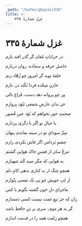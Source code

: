 ```yaml
---
_path: "/hafez/ghazal/335"
title: >-
    غزل شمارهٔ ۳۳۵
---
```

# غزل شمارهٔ ۳۳۵

<div class="b" id="bn1"><div class="m1"><p>در خراباتِ مُغان گر گذر افتد بازم</p></div>
<div class="m2"><p>حاصلِ خرقه و سجاده، روان دربازم</p></div></div>
<div class="b" id="bn2"><div class="m1"><p>حلقهٔ توبه گر امروز چو زُهّاد زنم</p></div>
<div class="m2"><p>خازنِ میکده فردا نَکُنَد در، بازم</p></div></div>
<div class="b" id="bn3"><div class="m1"><p>ور چو پروانه دهد دست، فَراغِ بالی</p></div>
<div class="m2"><p>جز بدان عارضِ شمعی نَبُوَد پروازم</p></div></div>
<div class="b" id="bn4"><div class="m1"><p>صحبتِ حور نخواهم که بُوَد عینِ قُصور</p></div>
<div class="m2"><p>با خیالِ تو اگر با دِگری پردازم</p></div></div>
<div class="b" id="bn5"><div class="m1"><p>سِرِّ سودایِ تو در سینه بماندی پنهان</p></div>
<div class="m2"><p>چشمِ تَردامن اگر فاش نکردی رازم</p></div></div>
<div class="b" id="bn6"><div class="m1"><p>مرغْ سان از قفسِ خاک هوایی گشتم</p></div>
<div class="m2"><p>به هوایی که مگر صید کُنَد شهبازم</p></div></div>
<div class="b" id="bn7"><div class="m1"><p>همچو چنگ ار به کناری ندهی کامِ دلم</p></div>
<div class="m2"><p>از لبِ خویش چو نِی یک نفسی بِنْوازم</p></div></div>
<div class="b" id="bn8"><div class="m1"><p>ماجرایِ دلِ خون گشته نگویم با کس</p></div>
<div class="m2"><p>زان که جز تیغِ غمت نیست کسی دَمسازم</p></div></div>
<div class="b" id="bn9"><div class="m1"><p>گر به هر موی، سری بر تنِ حافظ باشد</p></div>
<div class="m2"><p>همچو زلفت همه را در قدمت اندازم</p></div></div>

